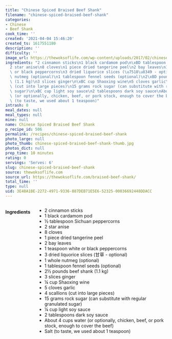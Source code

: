 ```yaml
---
title: "Chinese Spiced Braised Beef Shank"
filename: "chinese-spiced-braised-beef-shank"
categories:
- Chinese
- Beef Shank
cook_time: ''
created: '2021-04-04 15:46:20'
created_ts: 1617551180
description: ''
difficulty: ''
image_url: https://thewoksoflife.com/wp-content/uploads/2017/02/chinese-braised-beef-8.jpg
ingredients: "2 cinnamon sticks\n1 black cardamom pod\n\xBD tablespoon Sichuan peppercorns\n\
  2 star anise\n8 cloves\n1 piece dried tangerine peel\n2 bay leaves\n1 teaspoon white\
  \ or black peppercorns\n3 dried liquorice slices (\u7518\u8349 - optional)\n1 whole\
  \ nutmeg (optional)\n1 tablespoon fennel seeds (optional)\n2\xBD pounds beef shank\
  \ (1.1 kg)\n3 slices ginger\n\xBC cup Shaoxing wine\n5 cloves garlic\n4 scallions\
  \ (cut into large pieces)\n15 grams rock sugar (can substitute with regular granulated\
  \ sugar)\n\xBC cup light soy sauce\n2 tablespoons dark soy sauce\nAbout 4 cups water\
  \ (or optionally, chicken, beef, or pork stock, enough to cover the beef)\nSalt\
  \ (to taste, we used about 1 teaspoon)"
intrash: 0
meal_dates: null
meal_types: null
mine: null
name: Chinese Spiced Braised Beef Shank
p_recipe_id: 506
permalink: /recipes/chinese-spiced-braised-beef-shank
photo_large: null
photo_thumb: chinese-spiced-braised-beef-shank-thumb.jpg
photos_dict: null
prep_time: 10 minutes
rating: 0
servings: 'Serves: 6'
slug: chinese-spiced-braised-beef-shank
source: thewoksoflife.com
source_url: https://thewoksoflife.com/braised-beef-shank/
total_time: ''
type: null
uid: 3E48A1BE-2272-4971-9336-887DEB71E5E6-52325-00036692448DDACC
---
```

<div class="large-8 medium-7 columns" id="writeup">	</div><!-- #writeup -->
</div><!-- #row-one -->
<div class="row" id="row-two">	<div class="medium-4 small-5 columns" id="ingredients"><h4>Ingredients</h4><div class="box box-ingredients content"><ul>
<li>2 cinnamon sticks</li>
<li>1 black cardamom pod</li>
<li>½ tablespoon Sichuan peppercorns</li>
<li>2 star anise</li>
<li>8 cloves</li>
<li>1 piece dried tangerine peel</li>
<li>2 bay leaves</li>
<li>1 teaspoon white or black peppercorns</li>
<li>3 dried liquorice slices (甘草 - optional)</li>
<li>1 whole nutmeg (optional)</li>
<li>1 tablespoon fennel seeds (optional)</li>
<li>2½ pounds beef shank (1.1 kg)</li>
<li>3 slices ginger</li>
<li>¼ cup Shaoxing wine</li>
<li>5 cloves garlic</li>
<li>4 scallions (cut into large pieces)</li>
<li>15 grams rock sugar (can substitute with regular granulated sugar)</li>
<li>¼ cup light soy sauce</li>
<li>2 tablespoons dark soy sauce</li>
<li>About 4 cups water (or optionally, chicken, beef, or pork stock, enough to cover the beef)</li>
<li>Salt (to taste, we used about 1 teaspoon)</li>
</ul>
</div>	</div>	<div class="medium-6 small-7 columns" id="directions">	</div>